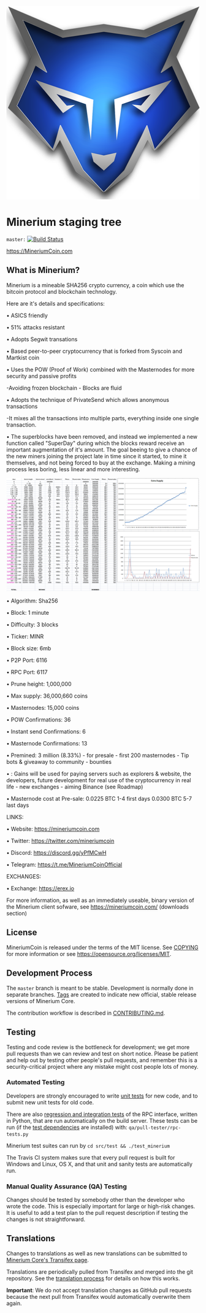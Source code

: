 ![](images/mineriumcoin.png)


Minerium staging tree 
=========================

`master:` [![Build Status](https://travis-ci.org/minerium/minerium.svg?branch=master)](https://travis-ci.org/minerium/minerium) 

https://MineriumCoin.com


What is Minerium?
----------------

Minerium is a mineable SHA256 crypto currency, a coin which use the bitcoin protocol and blockchain technology.

Here are it's details and specifications:


• ASICS friendly

• 51% attacks resistant

• Adopts Segwit transations

• Based peer-to-peer cryptocurrency that is forked from Syscoin and Martkist coin

• Uses the POW (Proof of Work) combined with the Masternodes for more security and passive profits
 
 -Avoiding frozen blockchain - Blocks are fluid

• Adopts the technique of PrivateSend which allows anonymous transactions
 
 -It mixes all the transactions into multiple parts, everything inside one single transaction.


• The superblocks have been removed, and instead we implemented a new function called "SuperDay" during which the blocks reward receive an important augmentation of it's amount.
    The goal beeing to give a chance of the new miners joining the project late in time since it started, to mine it themselves,        and not being forced to buy at the exchange.
    Making a mining process less boring, less linear and more interesting.

![](images/block_rewards.png)

 
• Algorithm:        Sha256

• Block:            1 minute

• Difficulty:       3 blocks

• Ticker:           MINR

• Block size:       6mb

• P2P Port:         6116

• RPC Port:         6117

• Prune height:     1,000,000

• Max supply:       36,000,660 coins

• Masternodes:         15,000 coins

• POW Confirmations:   36

• Instant send Confirmations: 6

• Masternode Confirmations:   13

• Premined: 3 million (8.33%)  - for presale - first 200 masternodes  - Tip bots &  giveaway to community - bounties

•                 : Gains will be used for paying servers  such as explorers & website, the developers, 
		    future development for real use of the cryptocurrency in real life - 
		    new exchanges - aiming Binance (see Roadmap)

• Masternode cost at Pre-sale:   0.0225 BTC 1-4 first days 
                                    0.0300 BTC 5-7 last days




LINKS:

• Website: https://mineriumcoin.com

• Twitter: https://twitter.com/mineriumcoin

• Discord: https://discord.gg/yPfMCwH

• Telegram: https://t.me/MineriumCoinOfficial




EXCHANGES:

• Exchange: https://erex.io






For more information, as well as an immediately useable, binary version of
the Minerium client sofware, see https://mineriumcoin.com/  (downloads section)


License
-------

MineriumCoin is released under the terms of the MIT license. See [COPYING](COPYING) for more
information or see https://opensource.org/licenses/MIT.

Development Process
-------------------

The `master` branch is meant to be stable. Development is normally done in separate branches.
[Tags](https://github.com/minerium/minerium/tags) are created to indicate new official,
stable release versions of Minerium Core.

The contribution workflow is described in [CONTRIBUTING.md](CONTRIBUTING.md).

Testing
-------

Testing and code review is the bottleneck for development; we get more pull
requests than we can review and test on short notice. Please be patient and help out by testing
other people's pull requests, and remember this is a security-critical project where any mistake might cost people
lots of money.

### Automated Testing

Developers are strongly encouraged to write [unit tests](/doc/unit-tests.md) for new code, and to
submit new unit tests for old code.

There are also [regression and integration tests](/qa) of the RPC interface, written
in Python, that are run automatically on the build server.
These tests can be run (if the [test dependencies](/qa) are installed) with: `qa/pull-tester/rpc-tests.py`

Minerium test suites can run by `cd src/test && ./test_minerium`

The Travis CI system makes sure that every pull request is built for Windows
and Linux, OS X, and that unit and sanity tests are automatically run.

### Manual Quality Assurance (QA) Testing

Changes should be tested by somebody other than the developer who wrote the
code. This is especially important for large or high-risk changes. It is useful
to add a test plan to the pull request description if testing the changes is
not straightforward.

Translations
------------

Changes to translations as well as new translations can be submitted to
[Minerium Core's Transifex page](https://www.transifex.com/projects/p/minerium/).

Translations are periodically pulled from Transifex and merged into the git repository. See the
[translation process](doc/translation_process.md) for details on how this works.

**Important**: We do not accept translation changes as GitHub pull requests because the next
pull from Transifex would automatically overwrite them again.

